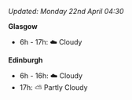*Updated: Monday 22nd April 04:30*

**Glasgow**

* 6h - 17h: :cloud: Cloudy

**Edinburgh**

* 6h - 16h: :cloud: Cloudy
* 17h: :partly_sunny: Partly Cloudy
